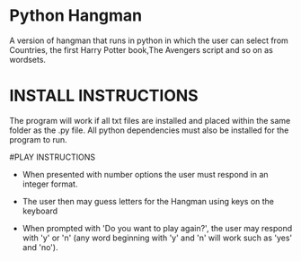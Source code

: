 # Python Hangman
A version of hangman that runs in python in which the user can select from Countries, the first Harry Potter book,The Avengers script and so on as wordsets.

# INSTALL INSTRUCTIONS
The program will work if all txt files are installed and placed within the same folder as the .py file.
All python dependencies must also be installed for the program to run.

#PLAY INSTRUCTIONS
- When presented with number options the user must respond in an integer format.

- The user then may guess letters for the Hangman using keys on the keyboard

- When prompted with 'Do you want to play again?', the user may respond with 'y' or 'n' 
 (any word beginning with 'y' and 'n' will work such as 'yes' and 'no').
